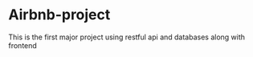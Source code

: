 # Airbnb-project
This is the first major project using restful api and databases along with frontend
